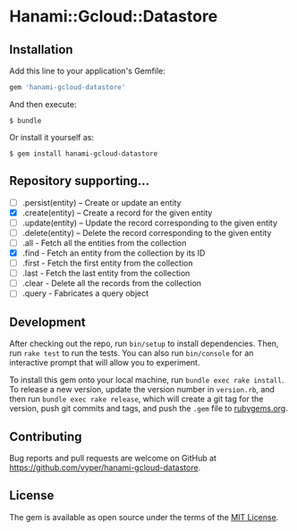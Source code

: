 # Hanami::Gcloud::Datastore

## Installation

Add this line to your application's Gemfile:

```ruby
gem 'hanami-gcloud-datastore'
```

And then execute:

    $ bundle

Or install it yourself as:

    $ gem install hanami-gcloud-datastore

## Repository supporting...

- [ ] .persist(entity) – Create or update an entity
- [x] .create(entity) – Create a record for the given entity
- [ ] .update(entity) – Update the record corresponding to the given entity
- [ ] .delete(entity) – Delete the record corresponding to the given entity
- [ ] .all - Fetch all the entities from the collection
- [x] .find - Fetch an entity from the collection by its ID
- [ ] .first - Fetch the first entity from the collection
- [ ] .last - Fetch the last entity from the collection
- [ ] .clear - Delete all the records from the collection
- [ ] .query - Fabricates a query object

## Development

After checking out the repo, run `bin/setup` to install dependencies. Then, run `rake test` to run the tests. You can also run `bin/console` for an interactive prompt that will allow you to experiment.

To install this gem onto your local machine, run `bundle exec rake install`. To release a new version, update the version number in `version.rb`, and then run `bundle exec rake release`, which will create a git tag for the version, push git commits and tags, and push the `.gem` file to [rubygems.org](https://rubygems.org).

## Contributing

Bug reports and pull requests are welcome on GitHub at https://github.com/vyper/hanami-gcloud-datastore.

## License

The gem is available as open source under the terms of the [MIT License](http://opensource.org/licenses/MIT).

